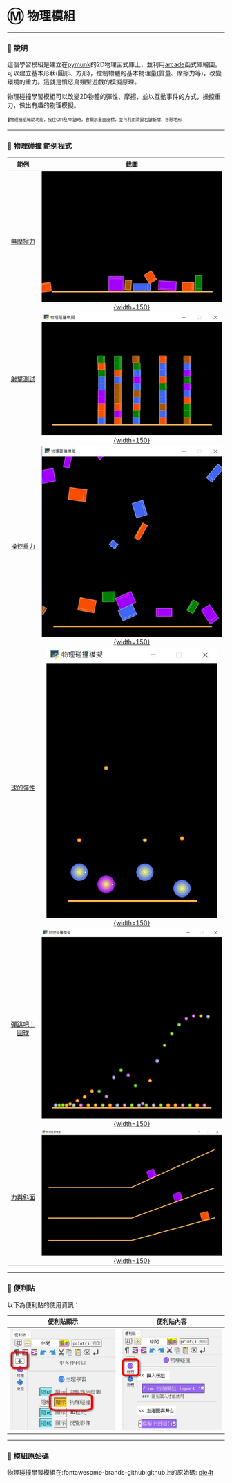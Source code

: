 # Ⓜ️ 物理模組

---------------

### 📗 說明

這個學習模組是建立在[pymunk](http://www.pymunk.org/en/latest/)的2D物理函式庫上，並利用[arcade](https://api.arcade.academy/en/latest/)函式庫繪圖。可以建立基本形狀(圓形、方形)，控制物體的基本物理量(質量、摩擦力等)，改變環境的重力。這就是憤怒鳥類型遊戲的模擬原理。

物理碰撞學習模組可以改變2D物體的彈性、摩擦，並以互動事件的方式，操控重力，做出有趣的物理模擬。

<sup><sub>💬物理模組輔助功能，按住Ctrl及Alt鍵時，會顯示畫面座標，並可利用滑鼠右鍵新增、移除地形</sub></sup>


---------------



### 📘 物理碰撞 範例程式


| 範例                             | 截圖                                                              |
| :-----------:                    | :------------------------------------:                            |
| [無摩擦力](frictionless.md)          | [![無摩擦力](frictionless.jpg){width=150}](frictionless.md)           |
| [射擊測試](shoot.md)          | [![射擊測試](shoot.jpg){width=150}](shoot.md)           |
| [操控重力](gravity.md)          | [![操控重力](gravity.jpg){width=150}](gravity.md)           |
| [球的彈性](bounce_ball.md)          | [![球的彈性](bounce_ball.jpg){width=150}](bounce_ball.md)           |
| [彈跳吧！圓球](bounce_array.md)          | [![彈跳吧！圓球](bounce_array.jpg){width=150}](bounce_array.md)           |
| [力與斜面](force_and_slide.md)          | [![力與斜面](force_and_slide.jpg){width=150}](force_and_slide.md)           |

---------------

### 📕 便利貼

以下為便利貼的使用資訊：

| 便利貼顯示                           | 便利貼內容                                                              |
| :-----------:                    | :------------------------------------:                            |
| ![顯示](pie4t_display_postit.jpg)    | ![便利貼](pie4t_postit.jpg)    |


---------------

### 📙 模組原始碼

物理碰撞學習模組在:fontawesome-brands-github:github上的原始碼: [pie4t](https://github.com/beardad1975/pie4t)



